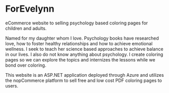 # ForEvelynn

eCommerce website to selling psychology based coloring pages for children and adults. 

Named for my daughter whom I love. Psychology books have researched love, how to foster healthy relationships and how to achieve emotional wellness. I seek to teach her science based approaches to achieve balance in our lives. I also do not know anything about psychology. I create coloring pages so we can explore the topics and internizes the lessons while we bond over coloring. 

This website is an ASP.NET application deployed through Azure and utilizes the nopCommerce platform to sell free and low cost PDF coloring pages to users. 